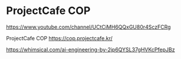 # ProjectCafe COP

https://www.youtube.com/channel/UCtCiMH6QQxGU80r4SczFCRg

ProjectCafe COP https://cop.projectcafe.kr/

https://whimsical.com/ai-engineering-by-2jp6QYSL37gHVKcPfepJBz

